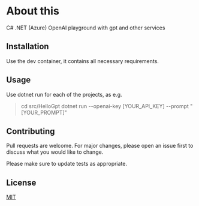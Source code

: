 
# About this

C# .NET (Azure) OpenAI playground with gpt and other services

## Installation

Use the dev container, it contains all necessary requirements.

## Usage

Use dotnet run for each of the projects, as e.g.

> cd src/HelloGpt
> dotnet run --openai-key [YOUR_API_KEY] --prompt "[YOUR_PROMPT]"

## Contributing

Pull requests are welcome. For major changes, please open an issue first
to discuss what you would like to change.

Please make sure to update tests as appropriate.

## License

[MIT](https://choosealicense.com/licenses/mit/)
